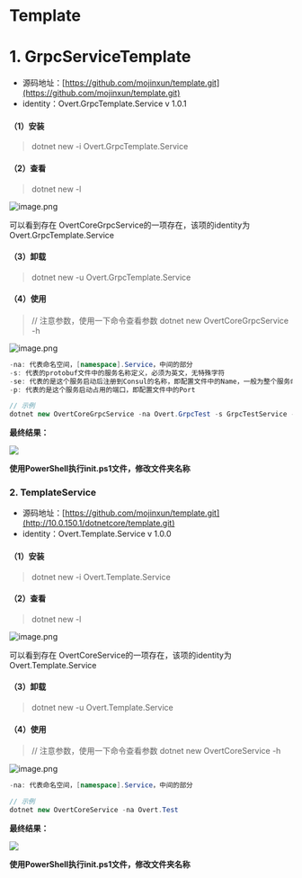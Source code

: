 # Template

<a name="Template"></a>
# 1. GrpcServiceTemplate<br />

- 源码地址：[https://github.com/mojinxun/template.git](https://github.com/mojinxun/template.git)
- identity：Overt.GrpcTemplate.Service v 1.0.1

<a name="2f085113"></a>
#### （1）安装
> dotnet new -i Overt.GrpcTemplate.Service


<a name="1d603c30"></a>
#### （2）查看
> dotnet new -l

![image.png](https://cdn.nlark.com/yuque/0/2019/png/186782/1565257402246-18c4c915-062b-4bcd-9618-7351bc4b4e33.png#align=left&display=inline&height=562&name=image.png&originHeight=562&originWidth=886&size=46957&status=done&width=886)

可以看到存在 OvertCoreGrpcService的一项存在，该项的identity为Overt.GrpcTemplate.Service


<a name="51116d84"></a>
#### （3）卸载
> dotnet new -u Overt.GrpcTemplate.Service


<a name="da45e78c"></a>
#### （4）使用
> // 注意参数，使用一下命令查看参数
> dotnet new OvertCoreGrpcService -h

![image.png](https://cdn.nlark.com/yuque/0/2019/png/186782/1565257440213-7f98c5b5-254d-45a4-841b-2f611eec6069.png#align=left&display=inline&height=562&name=image.png&originHeight=562&originWidth=886&size=57003&status=done&width=886)

```csharp
-na: 代表命名空间，[namespace].Service，中间的部分
-s: 代表的protobuf文件中的服务名称定义，必须为英文，无特殊字符
-se: 代表的是这个服务启动后注册到Consul的名称，即配置文件中的Name，一般为整个服务命名空间去除点，Overt.Grpc.Service => OvertGrpcService
-p: 代表的是这个服务启动占用的端口，即配置文件中的Port

// 示例
dotnet new OvertCoreGrpcService -na Overt.GrpcTest -s GrpcTestService -se OvertGrpcTestService -p 10001
```

**最终结果：**

![](https://cdn.nlark.com/yuque/0/2018/png/186782/1543215369051-523eddb4-091c-4c44-92c7-d4e51af361b1.png#width=703#align=left&display=inline&height=181&originHeight=181&originWidth=703&status=done&width=703)

**使用PowerShell执行init.ps1文件，修改文件夹名称**


<a name="67cb4465"></a>
### 2. TemplateService

- 源码地址：[https://github.com/mojinxun/template.git](http://10.0.150.1/dotnetcore/template.git)
- identity：Overt.Template.Service v 1.0.0

<a name="2f085113-1"></a>
#### （1）安装
> dotnet new -i Overt.Template.Service


<a name="1d603c30-1"></a>
#### （2）查看
> dotnet new -l

![image.png](https://cdn.nlark.com/yuque/0/2019/png/186782/1565257468588-e7a037d3-0f1b-4f27-8856-47a64b94081a.png#align=left&display=inline&height=562&name=image.png&originHeight=562&originWidth=886&size=47292&status=done&width=886)

可以看到存在 OvertCoreService的一项存在，该项的identity为Overt.Template.Service

<a name="51116d84-1"></a>
#### （3）卸载
> dotnet new -u Overt.Template.Service


<a name="da45e78c-1"></a>
#### （4）使用
> // 注意参数，使用一下命令查看参数
> dotnet new OvertCoreService -h

![image.png](https://cdn.nlark.com/yuque/0/2019/png/186782/1565257482723-3e7d3f17-f75f-4030-b965-96f50fc3d204.png#align=left&display=inline&height=319&name=image.png&originHeight=319&originWidth=904&size=37614&status=done&width=904)

```csharp
-na: 代表命名空间，[namespace].Service，中间的部分

// 示例
dotnet new OvertCoreService -na Overt.Test
```

**最终结果：**

![](https://cdn.nlark.com/yuque/0/2018/png/186782/1543215445020-b54de14a-f267-4cb0-8754-bc694302125e.png#width=721#align=left&display=inline&height=157&originHeight=157&originWidth=721&status=done&width=721)

**使用PowerShell执行init.ps1文件，修改文件夹名称**
